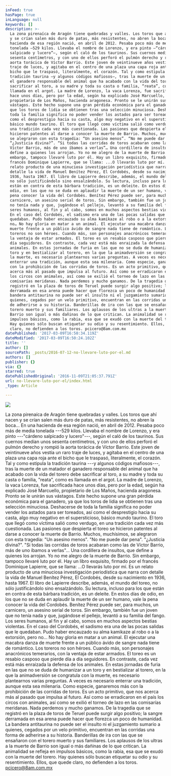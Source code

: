 ```yaml
---
inFeed: true
hasPage: true
inLanguage: null
keywords: []
description: >-
  La zona pirenaíca de Aragón tiene quebradas y valles. Los toros que ahí nacen
  y se crían salen más duro de patas, más resistentes, no abren la boca… En una
  hacienda de esa región nació, en abril de 2012. Pesaba poco más de media
  tonelada —529 kilos. Llevaba el nombre de Lorenzo, y era pinto —“cárdeno
  salpicado y lucero”—, según el caló de los taurinos. Sus cuernos medían unos
  sesenta centímetros, y con uno de ellos perforó el pulmón derecho y rompió la
  aorta torácica de Víctor Barrio. Este joven de veintinueve años vestía un raro
  traje de luces, y agitaba en el centro de una plaza una capa roja ante el
  bicho que le traspasó, literalmente, el corazón. Tal y como estipula la
  tradición taurina —y algunos códigos mafiosos—, tras la muerte de un matador
  el ganadero responsable del animal que ha acabado con la vida del torero debe
  sacrificar al toro, a su madre y toda su casta o familia, “reata”, como es
  llamada en el argot. La madre de Lorenzo, la vaca Lorenza, fue sacrificada
  hace unos días, pero por la edad, según ha explicado José Marcuello,
  propietario de Los Maños, hacienda aragonesa. Pronto se le unirán sus
  vástagos. Este hecho supone una gran pérdida económica para el ganadero, ya
  que los toros de lidia se obtienen tras una selección minuciosa. Deshacerse de
  toda la familia significa no poder vender los astados para ser toreados, así
  como el desprestigio hacia su casta, algo muy negativo en el supersticioso,
  básico mundo taurino. El toro que llegó como víctima salió como verdugo, en
  una tradición cada vez más cuestionada. Las pasiones que despierta el toreo se
  hicieron patentes al darse a conocer la muerte de Barrio. Muchos, muchísimos,
  se alegraron con esta tragedia: “Un asesino menos”. “No me puede dar pena”.
  “¿Justicia divina?”. “Si todas las corridas de toros acabaran como las de
  Víctor Barrio, más de uno íbamos a verlas”… Una cordillera de insultos, que
  define a quienes los arrojan. Yo no me alegro de la muerte de Barrio. Sin
  embargo, tampoco llevaré luto por él. Hay un libro exquisito, firmado por el
  francés Dominique Lapierre, que se llama: ...O llevarás luto por mí. Es un
  relato producto de una minuciosa investigación periodística que narra con
  detalle la vida de Manuel Benítez Pérez, El Cordobés, desde su nacimiento en
  1936, hasta 1967. El libro de Lapierre describe, además, el mundo del toreo,
  no sólo justificándolo sino ensalzándolo. Su lectura, incluso para los que
  están en contra de esta bárbara tradición, es un deleite. En estos días de
  odio, en los que no se duda en aplaudir la muerte de un ser humano, vale la
  pena conocer la vida del Cordobés. Benítez Pérez puede ser, para muchos, un
  carnicero, un asesino serial de toros. Sin embargo, también fue un joven que
  no tenía nada y que, jugándose el pellejo, levantó a su familia del fango. Los
  seres humanos, al fin y al cabo, somos en muchos aspectos bestias violentas.
  En el caso del Cordobés, el sadismo era una de las pocas salidas que le
  quedaban. Pudo haber encauzado su alma kamikaze al robo o a la extorsión, pero
  no… No hay gloria en matar a un animal. El ejecutar una macabra danza de
  muerte frente a un público ávido de sangre nada tiene de romántico. Los
  toreros no son héroes. Cuando más, son personajes anacrónicos temerarios, con
  la ventaja de estar armados. El toreo es un resabio casposo que pierde día a
  día seguidores. En contraste, cada vez está más enraizada la defensa de los
  animales. En estas jornadas de furia en las que no se duda de humanizar a un
  toro y en bestializar al torero, en la que la animadversión se congratula con
  la muerte, es necesario plantearnos varias preguntas. A veces es necesario
  enterrar una tradición, aunque esta sea milenaria. Como especie, ganaremos más
  con la prohibición de las corridas de toros. Es un acto primitivo, que nos
  acerca más al pasado que impulsa al futuro. Así como se erradicaron en el país
  los circos con animales, así como se exilió el torneo de lazo en las
  comisarías meridanas. Nada perdemos y mucho ganamos. De la tragedia que se
  registró en la plaza de toros de Teruel puede surgir algo positivo; la sangre
  derramada en esa arena puede hacer que florezca un poco de humanidad. La
  bandera antitaurina no puede ser el insulto ni el juzgamiento sumario a
  quienes, cegados por un velo primitivo, encuentran en las corridas una forma
  de adherirse a su historia. Banderillas de ira con las que se ensañaron con el
  torero muerto y sus familiares. Los aplausos de los ultras a la muerte de
  Barrio son igual o más dañinas de lo que critican. La animalidad se refleja en
  impulsos básicos, como la rabia, esa que se exudó con la muerte del torero.
  Hay quienes sólo buscan etiquetar su odio y su resentimiento. Ellos, que quede
  claro, no defienden a los toros. pcicero@8am.com.mx
datePublished: '2017-03-09T16:50:34.119Z'
dateModified: '2017-03-09T16:50:24.102Z'
title: ''
author: []
sourcePath: _posts/2016-07-12-no-llevare-luto-por-el.md
authors: []
publisher: {}
via: {}
starred: true
datePublishedOriginal: '2016-11-09T21:05:37.791Z'
url: no-llevare-luto-por-el/index.html
_type: Article

---
```

![](https://the-grid-user-content.s3-us-west-2.amazonaws.com/b6e6a46b-111f-4aba-9b15-f40709302a86.png)

La zona pirenaíca de Aragón tiene quebradas y valles. Los toros que ahí nacen y se crían salen más duro de patas, más resistentes, no abren la boca... En una hacienda de esa región nació, en abril de 2012\. Pesaba poco más de media tonelada ---529 kilos. Llevaba el nombre de Lorenzo, y era pinto ---"cárdeno salpicado y lucero"---, según el caló de los taurinos. Sus cuernos medían unos sesenta centímetros, y con uno de ellos perforó el pulmón derecho y rompió la aorta torácica de Víctor Barrio. Este joven de veintinueve años vestía un raro traje de luces, y agitaba en el centro de una plaza una capa roja ante el bicho que le traspasó, literalmente, el corazón. Tal y como estipula la tradición taurina ---y algunos códigos mafiosos---, tras la muerte de un matador el ganadero responsable del animal que ha acabado con la vida del torero debe sacrificar al toro, a su madre y toda su casta o familia, "reata", como es llamada en el argot. La madre de Lorenzo, la vaca Lorenza, fue sacrificada hace unos días, pero por la edad, según ha explicado José Marcuello, propietario de Los Maños, hacienda aragonesa. Pronto se le unirán sus vástagos. Este hecho supone una gran pérdida económica para el ganadero, ya que los toros de lidia se obtienen tras una selección minuciosa. Deshacerse de toda la familia significa no poder vender los astados para ser toreados, así como el desprestigio hacia su casta, algo muy negativo en el supersticioso, básico mundo taurino. El toro que llegó como víctima salió como verdugo, en una tradición cada vez más cuestionada. Las pasiones que despierta el toreo se hicieron patentes al darse a conocer la muerte de Barrio. Muchos, muchísimos, se alegraron con esta tragedia: "Un asesino menos". "No me puede dar pena". "¿Justicia divina?". "Si todas las corridas de toros acabaran como las de Víctor Barrio, más de uno íbamos a verlas"... Una cordillera de insultos, que define a quienes los arrojan. Yo no me alegro de la muerte de Barrio. Sin embargo, tampoco llevaré luto por él. Hay un libro exquisito, firmado por el francés Dominique Lapierre, que se llama: ...O llevarás luto por mí. Es un relato producto de una minuciosa investigación periodística que narra con detalle la vida de Manuel Benítez Pérez, El Cordobés, desde su nacimiento en 1936, hasta 1967\. El libro de Lapierre describe, además, el mundo del toreo, no sólo justificándolo sino ensalzándolo. Su lectura, incluso para los que están en contra de esta bárbara tradición, es un deleite. En estos días de odio, en los que no se duda en aplaudir la muerte de un ser humano, vale la pena conocer la vida del Cordobés. Benítez Pérez puede ser, para muchos, un carnicero, un asesino serial de toros. Sin embargo, también fue un joven que no tenía nada y que, jugándose el pellejo, levantó a su familia del fango. Los seres humanos, al fin y al cabo, somos en muchos aspectos bestias violentas. En el caso del Cordobés, el sadismo era una de las pocas salidas que le quedaban. Pudo haber encauzado su alma kamikaze al robo o a la extorsión, pero no... No hay gloria en matar a un animal. El ejecutar una macabra danza de muerte frente a un público ávido de sangre nada tiene de romántico. Los toreros no son héroes. Cuando más, son personajes anacrónicos temerarios, con la ventaja de estar armados. El toreo es un resabio casposo que pierde día a día seguidores. En contraste, cada vez está más enraizada la defensa de los animales. En estas jornadas de furia en las que no se duda de humanizar a un toro y en bestializar al torero, en la que la animadversión se congratula con la muerte, es necesario plantearnos varias preguntas. A veces es necesario enterrar una tradición, aunque esta sea milenaria. Como especie, ganaremos más con la prohibición de las corridas de toros. Es un acto primitivo, que nos acerca más al pasado que impulsa al futuro. Así como se erradicaron en el país los circos con animales, así como se exilió el torneo de lazo en las comisarías meridanas. Nada perdemos y mucho ganamos. De la tragedia que se registró en la plaza de toros de Teruel puede surgir algo positivo; la sangre derramada en esa arena puede hacer que florezca un poco de humanidad. La bandera antitaurina no puede ser el insulto ni el juzgamiento sumario a quienes, cegados por un velo primitivo, encuentran en las corridas una forma de adherirse a su historia. Banderillas de ira con las que se ensañaron con el torero muerto y sus familiares. Los aplausos de los ultras a la muerte de Barrio son igual o más dañinas de lo que critican. La animalidad se refleja en impulsos básicos, como la rabia, esa que se exudó con la muerte del torero. Hay quienes sólo buscan etiquetar su odio y su resentimiento. Ellos, que quede claro, no defienden a los toros. pcicero@8am.com.mx
